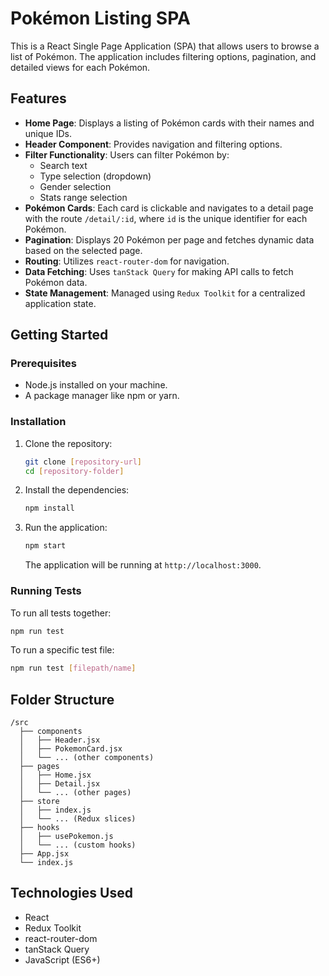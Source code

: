 # Pokémon Listing SPA

This is a React Single Page Application (SPA) that allows users to browse a list of Pokémon. The application includes filtering options, pagination, and detailed views for each Pokémon.

## Features

- **Home Page**: Displays a listing of Pokémon cards with their names and unique IDs.
- **Header Component**: Provides navigation and filtering options.
- **Filter Functionality**: Users can filter Pokémon by:
  - Search text
  - Type selection (dropdown)
  - Gender selection
  - Stats range selection
- **Pokémon Cards**: Each card is clickable and navigates to a detail page with the route `/detail/:id`, where `id` is the unique identifier for each Pokémon.
- **Pagination**: Displays 20 Pokémon per page and fetches dynamic data based on the selected page.
- **Routing**: Utilizes `react-router-dom` for navigation.
- **Data Fetching**: Uses `tanStack Query` for making API calls to fetch Pokémon data.
- **State Management**: Managed using `Redux Toolkit` for a centralized application state.

## Getting Started

### Prerequisites

- Node.js installed on your machine.
- A package manager like npm or yarn.

### Installation

1. Clone the repository:

   ```bash
   git clone [repository-url]
   cd [repository-folder]
   ```

2. Install the dependencies:

   ```bash
   npm install
   ```

3. Run the application:

   ```bash
   npm start
   ```

   The application will be running at `http://localhost:3000`.

### Running Tests

To run all tests together:

```bash
npm run test
```

To run a specific test file:

```bash
npm run test [filepath/name]
```

## Folder Structure

```
/src
  ├── components
  │   ├── Header.jsx
  │   ├── PokemonCard.jsx
  │   └── ... (other components)
  ├── pages
  │   ├── Home.jsx
  │   ├── Detail.jsx
  │   └── ... (other pages)
  ├── store
  │   ├── index.js
  │   └── ... (Redux slices)
  ├── hooks
  │   ├── usePokemon.js
  │   └── ... (custom hooks)
  ├── App.jsx
  └── index.js
```

## Technologies Used

- React
- Redux Toolkit
- react-router-dom
- tanStack Query
- JavaScript (ES6+)
